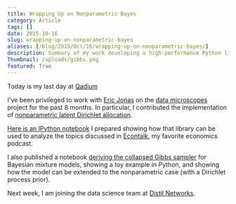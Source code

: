 ```yaml
---
title: Wrapping Up on Nonparametric Bayes
category: Article
tags: []
date: 2015-10-16
slug: wrapping-up-on-nonparametric-bayes
aliases: [/blog/2015/Oct/16/wrapping-up-on-nonparametric-bayes/]
description: Summary of my work developing a high-performance Python library for inference of nonparametric Latent Dirichlet Allocation.
Thumbnail: /uploads/gibbs.png
featured: True
---
```


Today is my last day at [Qadium](http://qadium.com)

I've been privileged to work with [Eric Jonas](http://ericjonas.com/) on the [data microscopes](http://datamicroscopes.github.io) project for the past 8 months. In particular, I contributed the implementation of [nonparametric latent Dirichlet allocation](https://github.com/datamicroscopes/lda).

[Here is an IPython notebook](http://nbviewer.ipython.org/github/tdhopper/notes-on-dirichlet-processes/blob/master/2015-10-07-econtalk-topics.ipynb) I prepared showing how that library can be used to analyze the topics discussed in [Econtalk](http://econtalk.org), my favorite economics podcast.

I also published a notebook [deriving the collapsed Gibbs sampler](http://nbviewer.ipython.org/github/tdhopper/notes-on-dirichlet-processes/blob/master/2015-10-14-collapsed-gibbs-sampling-for-mixture-models.ipynb) for Bayesian mixture models, showing a toy example in Python, and showing how the model can be extended to the nonparametric case (with a Dirichlet process prior).

Next week, I am joining the data science team at [Distil Networks](http://distilnetworks.com).
